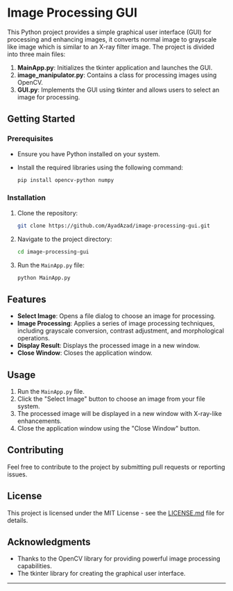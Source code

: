 # Image Processing GUI

This Python project provides a simple graphical user interface (GUI) for processing and enhancing images, it converts normal image to grayscale like image which is similar to an X-ray filter image. The project is divided into three main files:

1. **MainApp.py**: Initializes the tkinter application and launches the GUI.
2. **image_manipulator.py**: Contains a class for processing images using OpenCV.
3. **GUI.py**: Implements the GUI using tkinter and allows users to select an image for processing.

## Getting Started

### Prerequisites

- Ensure you have Python installed on your system.
- Install the required libraries using the following command:

   ```bash
   pip install opencv-python numpy
   ```

### Installation

1. Clone the repository:

   ```bash
   git clone https://github.com/AyadAzad/image-processing-gui.git
   ```

2. Navigate to the project directory:

   ```bash
   cd image-processing-gui
   ```

3. Run the `MainApp.py` file:

   ```bash
   python MainApp.py
   ```

## Features

- **Select Image**: Opens a file dialog to choose an image for processing.
- **Image Processing**: Applies a series of image processing techniques, including grayscale conversion, contrast adjustment, and morphological operations.
- **Display Result**: Displays the processed image in a new window.
- **Close Window**: Closes the application window.

## Usage

1. Run the `MainApp.py` file.
2. Click the "Select Image" button to choose an image from your file system.
3. The processed image will be displayed in a new window with X-ray-like enhancements.
4. Close the application window using the "Close Window" button.

## Contributing

Feel free to contribute to the project by submitting pull requests or reporting issues.

## License

This project is licensed under the MIT License - see the [LICENSE.md](LICENSE.md) file for details.

## Acknowledgments

- Thanks to the OpenCV library for providing powerful image processing capabilities.
- The tkinter library for creating the graphical user interface.

---

